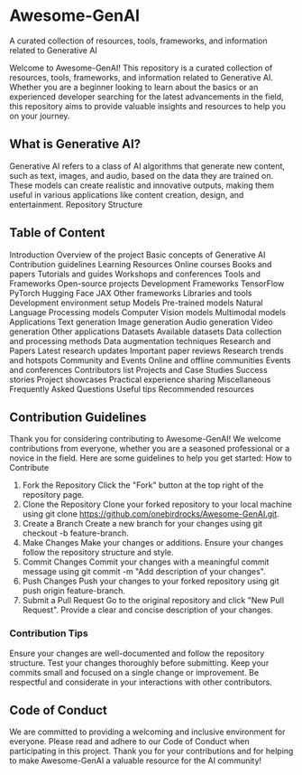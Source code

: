 # Awesome-GenAI
A curated collection of resources, tools, frameworks, and information related to Generative AI

Welcome to Awesome-GenAI! This repository is a curated collection of resources, tools, frameworks, and information related to Generative AI. Whether you are a beginner looking to learn about the basics or an experienced developer searching for the latest advancements in the field, this repository aims to provide valuable insights and resources to help you on your journey.

## What is Generative AI?

Generative AI refers to a class of AI algorithms that generate new content, such as text, images, and audio, based on the data they are trained on. These models can create realistic and innovative outputs, making them useful in various applications like content creation, design, and entertainment.
Repository Structure

## Table of Content
Introduction
Overview of the project
Basic concepts of Generative AI
Contribution guidelines
Learning Resources
Online courses
Books and papers
Tutorials and guides
Workshops and conferences
Tools and Frameworks
Open-source projects
Development Frameworks
TensorFlow
PyTorch
Hugging Face
JAX
Other frameworks
Libraries and tools
Development environment setup
Models
Pre-trained models
Natural Language Processing models
Computer Vision models
Multimodal models
Applications
Text generation
Image generation
Audio generation
Video generation
Other applications
Datasets
Available datasets
Data collection and processing methods
Data augmentation techniques
Research and Papers
Latest research updates
Important paper reviews
Research trends and hotspots
Community and Events
Online and offline communities
Events and conferences
Contributors list
Projects and Case Studies
Success stories
Project showcases
Practical experience sharing
Miscellaneous
Frequently Asked Questions
Useful tips
Recommended resources

## Contribution Guidelines

Thank you for considering contributing to Awesome-GenAI! We welcome contributions from everyone, whether you are a seasoned professional or a novice in the field. Here are some guidelines to help you get started:
How to Contribute

1. Fork the Repository
Click the "Fork" button at the top right of the repository page.
2. Clone the Repository
Clone your forked repository to your local machine using git clone https://github.com/onebirdrocks/Awesome-GenAI.git.
3. Create a Branch
Create a new branch for your changes using git checkout -b feature-branch.
4. Make Changes
Make your changes or additions. Ensure your changes follow the repository structure and style.
5. Commit Changes
Commit your changes with a meaningful commit message using git commit -m "Add description of your changes".
6. Push Changes
Push your changes to your forked repository using git push origin feature-branch.
7. Submit a Pull Request
Go to the original repository and click "New Pull Request". Provide a clear and concise description of your changes.

### Contribution Tips
Ensure your changes are well-documented and follow the repository structure.
Test your changes thoroughly before submitting.
Keep your commits small and focused on a single change or improvement.
Be respectful and considerate in your interactions with other contributors.

## Code of Conduct

We are committed to providing a welcoming and inclusive environment for everyone. Please read and adhere to our Code of Conduct when participating in this project.
Thank you for your contributions and for helping to make Awesome-GenAI a valuable resource for the AI community!

